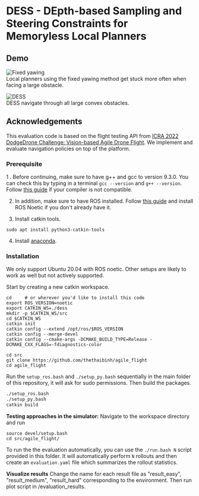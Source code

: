 # DESS - DEpth-based Sampling and Steering Constraints for Memoryless Local Planners

## Demo
![Fixed yawing](https://github.com/thethaibinh/agile_flight/blob/master/evaluation_results/fixed_yawing.gif?raw=true)
<br> Local planners using the fixed yawing method get stuck more often when facing a large obstacle.

![DESS](https://github.com/thethaibinh/agile_flight/blob/master/evaluation_results/depth-based_steering.gif?raw=true)
<br> DESS navigate through all large convex obstacles.

## Acknowledgements
This evaluation code is based on the flight testing API from [ICRA 2022 DodgeDrone Challenge: Vision-based Agile Drone Flight](https://github.com/uzh-rpg/agile_flight). We implement and evaluate navigation policies on top of the platform.

### Prerequisite

1 . Before continuing, make sure to have g++ and gcc to version 9.3.0. You can check this by typing in a terminal `gcc --version` and `g++ --version`. Follow [this guide](https://linuxize.com/post/how-to-install-gcc-compiler-on-ubuntu-18-04/) if your compiler is not compatible.

2. In addition, make sure to have ROS installed. Follow [this guide](http://wiki.ros.org/noetic/Installation/Ubuntu) and install ROS Noetic if you don't already have it.

3. Install catkin tools.
```
sudo apt install python3-catkin-tools 
```
4. Install [anaconda](https://www.anaconda.com/).

### Installation

We only support Ubuntu 20.04 with ROS noetic. Other setups are likely to work as well but not actively supported.

Start by creating a new catkin workspace.

```
cd     # or wherever you'd like to install this code
export ROS_VERSION=noetic
export CATKIN_WS=./dess
mkdir -p $CATKIN_WS/src
cd $CATKIN_WS
catkin init
catkin config --extend /opt/ros/$ROS_VERSION
catkin config --merge-devel
catkin config --cmake-args -DCMAKE_BUILD_TYPE=Release -DCMAKE_CXX_FLAGS=-fdiagnostics-color

cd src
git clone https://github.com/thethaibinh/agile_flight
cd agile_flight
```

Run the `setup_ros.bash` and `./setup_py.bash` sequentially in the main folder of this repository, it will ask for sudo permissions. Then build the packages.

```bash
./setup_ros.bash
./setup_py.bash
catkin build
```

**Testing approaches in the simulator:**
Navigate to the workspace directory and run
```
source devel/setup.bash
cd src/agile_flight/
```
To run the the evaluation automatically, you can use the `./run.bash N` script provided in this folder. It will automatically perform `N` rollouts and then create an `evaluation.yaml` file which summarizes the rollout statistics.

**Visualize results**
Change the name for each result file as "result_easy", "result_medium", "result_hard" corresponding to the environment.
Then run plot script in /evaluation_results.
